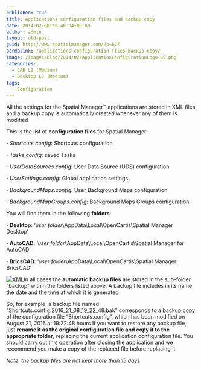 ```yaml
---
published: true
title: Applications configuration files and backup copy
date: 2014-02-08T16:48:34+00:00
author: admin
layout: old-post
guid: http://www.spatialmanager.com/?p=627
permalink: /applications-configuration-files-backup-copy/
image: /images/blog/2014/02/ApplicationConfigurationLogo-85.png
categories:
  - CAD L2 (Medium)
  - Desktop L2 (Medium)
tags:
  - Configuration
---
```

All the settings for the Spatial Manager™ applications are stored in XML files and a backup copy is automatically created whenever any of them is modified<!--more-->

This is the list of **configuration files** for Spatial Manager:

**·** _Shortcuts.config_: Shortcuts configuration
  
**·** _Tasks.config_: saved Tasks
  
**·** _UserDataSources.config_: User Data Source (UDS) configuration
  
**·** _UserSettings.config_: Global application settings
  
**·** _BackgroundMaps.config_: User Background Maps configuration
  
**·** _BackgroundMapGroups.config_: Background Maps Groups configuration

You will find them in the following **folders**:

**·** **Desktop**: &#8216;_user folder_\AppData\Local\OpenCartis\Spatial Manager Desktop&#8217;
  
**·** **AutoCAD**: &#8216;_user folder_\AppData\Local\OpenCartis\Spatial Manager for AutoCAD&#8217;
  
**·** **BricsCAD**: &#8216;_user folder_\AppData\Local\OpenCartis\Spatial Manager BricsCAD&#8217;

<a href="/images/blog/2014/02/XML.png" target="_blank" rel="nofollow"><img src="/images/blog/2014/02/XML-300x238.png" alt="XML" width="300" height="238" srcset="/images/blog/2014/02/XML-300x238.png 300w, /images/blog/2014/02/XML-624x497.png 624w, /images/blog/2014/02/XML.png 767w" sizes="(max-width: 300px) 100vw, 300px" /></a>In all cases the **automatic backup files** are stored in the sub-folder &#8220;backup&#8221; within the folders listed above. A backup file includes in its name the date and the time at which it is generated

So, for example, a backup file named &#8220;Shortcuts.config.2016\_21\_08\_19\_22_48.bak&#8221; corresponds to a backup copy of the configuration file &#8220;Shortcuts.config&#8221;, which has been modified on August 21, 2016 at 19:22:48 hours If you want to restore any backup file, just **rename it as the original configuration file and copy it to the appropriate folder**, replacing the current application configuration file. You should carry out this operation after closing the application and we recommend you make a copy of the replaced file before replacing it

_Note: the backup files are not kept more than 15 days_